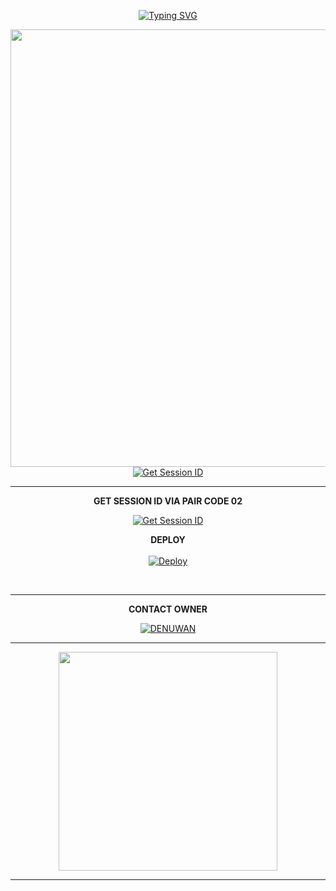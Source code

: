<div align="center">

[![Typing SVG](https://readme-typing-svg.herokuapp.com?font=Rockstar-ETypingxtraBold&color=F01&lines=DENUWAN+MD+WHATSAPP+BOT+DEPLOY+NEW🤖⚠️)](https://git.io/typing-svg)

<p align="center">
<a href="https://github.com/Denuwan-md/Denuwan-md">
    <img src=https://i.ibb.co/rfyrgDL/9030.jpg"  width="700px                     



































*`hi deploy new denuwan md whatsapp bot (bot owner is a Denuwan`*





<b>GET SESSION ID VIA PAIR CODE 01</b>

<a href='https://dinuwh-md-pairweb.onrender.com' target="_blank"><img alt='Get Session ID' src='https://img.shields.io/badge/Click here to get your session id-blue?style=for-the-badge&logo=opencv&logoColor=white'/></a>
</br>

<hr>
<b>GET SESSION ID VIA PAIR CODE 02</b>

<a href='https://dinuwh-md-pairweb.onrender.com' target="_blank"><img alt='Get Session ID' src='https://img.shields.io/badge/Click here to get your session id-blue?style=for-the-badge&logo=opencv&logoColor=white'/></a>








<b>DEPLOY</b>
</br>
</br>
 [![Deploy](https://www.herokucdn.com/deploy/button.svg)](https://heroku.com/deploy)

<br>
<hr>
<b>CONTACT OWNER</b>

[![DENUWAN](https://telegra.ph/file/99460844d012cad1b7ee4.jpg)](https://wa.me/94704463479)
<hr>

<a href="https://whatsapp.com/channel/0029Vb29qulFnSzB58Rjac00"><img src="https://img.shields.io/badge/Join%20Our%20WhatsApp%20Channel-green"  width="350"></a>

<hr>

